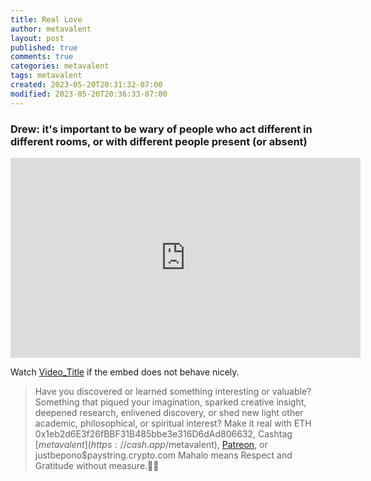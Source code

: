 ```yaml
---
title: Real Love
author: metavalent
layout: post
published: true
comments: true
categories: metavalent
tags: metavalent
created: 2023-05-20T20:31:32-07:00
modified: 2023-05-20T20:36:33-07:00
---
```


### Drew: it's important to be wary of people who act different in different rooms, or with different people present (or absent)

<iframe id="ytplayer" type="text/html" width="560" height="320"
  src="https://www.youtube.com/embed/qqoPCBnpfSI?autoplay=1"
  frameborder="0"></iframe>

Watch [Video_Title](https://youtu.be/JnA8GUtXpXY) if the embed does not behave nicely.

<!-- For custom thumbnail
![alt text](/assets/images/image.jpg "title")
-->

<p></p>
<p></p>
<p></p>

> Have you discovered or learned something interesting or valuable? Something that piqued your imagination, sparked creative insight, deepened research, enlivened discovery, or shed new light other academic, philosophical, or spiritual interest? Make it real with ETH 0x1eb2d6E3f26fBBF31B485bbe3e316D6dAd806632, Cashtag [$metavalent](https://cash.app/$metavalent), [Patreon](https://patreon.com/metavalent), or justbepono$paystring.crypto.com Mahalo means Respect and Gratitude without measure.🙏🏼
